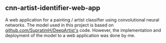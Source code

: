 ## cnn-artist-identifier-web-app
A web application for a painting / artist classifier using convolutional neural networks. The model used in this project is based on [github.com/SupratimH/DeepArtist's](https://github.com/SupratimH/applying-ml-use-cases/tree/master/DeepArtist-Identify-Artist-From-Art) code. However, the implementation and deployment of the model to a web application was done by me. 
